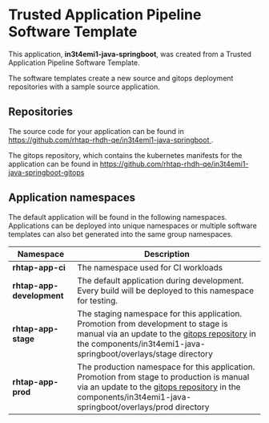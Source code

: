 # Trusted Application Pipeline Software Template

This application, **in3t4emi1-java-springboot**, was created from a Trusted Application Pipeline Software Template.

The software templates create a new source and gitops deployment repositories with a sample source application. 

## Repositories

The source code for your application can be found in [https://github.com/rhtap-rhdh-qe/in3t4emi1-java-springboot ](https://github.com/rhtap-rhdh-qe/in3t4emi1-java-springboot ).
 
The gitops repository, which contains the kubernetes manifests for the application can be found in 
[https://github.com/rhtap-rhdh-qe/in3t4emi1-java-springboot-gitops ](https://github.com/rhtap-rhdh-qe/in3t4emi1-java-springboot-gitops ) 

## Application namespaces 

The default application will be found in the following namespaces. Applications can be deployed into unique namespaces or multiple software templates can also bet generated into the same group namespaces.  

|  Namespace   |  Description   |  
| -------- | -------- |
| **rhtap-app-ci** | The namespace used for CI workloads |
| **rhtap-app-development** | The default application during development. Every build will be deployed to this namespace for testing. |
| **rhtap-app-stage** | The staging namespace for this application. Promotion from development to stage is manual via an update to the [gitops repository](https://github.com/rhtap-rhdh-qe/in3t4emi1-java-springboot-gitops ) in the components/in3t4emi1-java-springboot/overlays/stage directory |
| **rhtap-app-prod** | The production namespace for this application. Promotion from stage to production is manual via an update to the [gitops repository](https://github.com/rhtap-rhdh-qe/in3t4emi1-java-springboot-gitops ) in the components/in3t4emi1-java-springboot/overlays/prod directory |